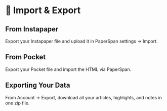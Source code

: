 ---
---
# 🔄 Import & Export

## From Instapaper

Export your Instapaper file and upload it in PaperSpan settings → Import.

## From Pocket

Export your Pocket file and import the HTML via PaperSpan.

## Exporting Your Data

From Account → Export, download all your articles, highlights, and notes in one zip file.
